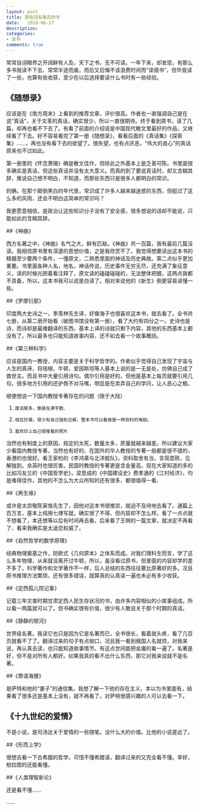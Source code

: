 ```yaml
---
layout: post
title: 那些没有看完的书
date:   2010-06-17
description: 
categories:
- 读书
comments: true
---
```

常常自诩眼界之开阔鲜有人及，天下之书，无不可读。一年下来，却发现，有那么多书我读不下去、常常半途而废。而后又后悔不该浪费时间而“读错书”，但毕竟读了一些，也算有些收获，至少在以后选择要读什么书时有一些经验。      



## 《随想录》 

应该是在《南方周末》上看到的推荐文章，评价很高。作者也一直强调自己是在说“真话”，关于文革的真话，确实很少，所以一直很期待。终于看到原书，读了几篇，却再也看不下去了。有看了前面的介绍说是中国现代散文里最好的作品，又继续看了下去。好不容易看完了第一册《随想录》，看看后面的《真话集》《探索集》……，再也没有看下去的欲望了。很失望，也有点厌恶，“伟大的良心”的真话原来也不过如此。

第一册里的《怀念萧珊》确是散文佳作，但除此之外基本上是乏善可陈。书里面很多确实是真话，但这些真话并没有太大意义。而真的到了要说真话时，却又含糊其辞，推说自己想不明白，不知道，而那些东西只是很多人都明白的常识。

的确，在那个颠倒黑白的年代里，常识成了许多人越来越迷惑的东西，但挺过了这么多的风雨，还会不明白这简单的常识吗？

我更愿意相信，是政治让这些知识分子没有了安全感，很多想说的话却不能说，只能如此的含糊其辞。

##《神曲》 

西方名著之中，《神曲》名气之大，鲜有匹敌。《神曲》共一百篇，我有最后几篇没读。我相信原书里有深邃的思想价值，之是我欣赏不了。我觉得想要读出这本书的精髓至少要两个条件，一懂原文，二熟悉里面的神话及历史典故。第二点似乎更加重要。书里面各种人名，地名，神话传说，历史事件无穷无尽，还充满了象征意义，读的时候光顾着看注释了，原文读的磕磕碰碰的，无法整体把握。这两点我都不具备，所以，这本书我可以说是白读了。相对来说他的《新生》倒更容易读懂一些。

##《罗摩衍那》

印度两大史诗之一，季羡林先生译，好像海子也很喜欢这本书，就去看了。全书共七册，从第二册开始看（破图书馆没有第一册），看了大约有四分之一。史诗也是诗，而诗却是最难翻译的东西，基本上译的诗就只剩下内容，其他的东西基本上都没有了。所以最多也只能知道故事内容，还不如去看一个故事概括。

##《第三种科学》

 应该是国内一教授，内容主要是关于科学哲学的。作者似乎觉得自己发现了宇宙与人生的真谛，将培根，牛顿，爱因斯坦等人基本上说的是一无是处，仿佛自己成了救世主。而且书中大量引用诗句。偶尔引用是好的，但他是基本上每页就要引用几句，很多地方引用的还驴唇不对马嘴，明显是在卖弄自己的学问，让人恶心之极。

顺便想说一下国内教授专著存在的问题（限于大陆）

1.     废话极多，像是在凑字数、

2.     相互抄袭，很少有自己独到见解，整本书可以看做是一种资料的堆砌。

3.     喜欢印上自己很难看的照片

当然也有制度上的原因，规定的太死，数量太多，质量就越来越差。所以建议大家少看国内教授专著，当然也有好的、在国外的华人教授的专著一般都是很不错的，香港的也很好。看王家检的《李鸿章与北洋舰队》，资料取舍有当，言简意赅，见解独到。余英时也很厉害。民国时教授的专著更是含金量高。现在大家知道的多的比如冯友兰的《中国哲学史》，梁思成的《中国建设史》费孝通的《江村经济》，均是难得佳作，其他的不怎么为大众所知的还有很多，都很值得一看、

##《再生缘》 

或许是太崇敬陈寅恪先生了，因他对这本书很推崇，就迫不及待地去看了。通篇上百万言，基本上纯用七律写就，确实很了不得、但内容却不怎么样。看了一点点就不想看了，本还想等以后有时间再去看，后来看了王朔的一篇文章，就决定不再看了、看来我确实是太迷恋权威了。

##《自然哲学的数学原理》

经典物理奠基之作，防欧式《几何原本》之体系而成。对我们理科生而言，学了这么多年物理，从来就没离开过牛顿，所以，虽没看过原书，但里面的内容却学的差不多了。科学著作和文学著作不一样，后人总结的东西往往要比原著好的多。况且原书推理方法繁琐，还有很多错误，就算真的认真读一遍也未必有多少收获。

##《定西孤儿院记事》

记载三年灾害时期甘肃定西人民生存状况的书，由许多内容相似的小故事组成。所以看一两篇就可以了。但书确实很有价值，很少有人敢说关于那个时期的真话。

##《静静的顿河》

世界级名著。我读它也只是因为它是名著而已，全书很长，看着就头疼，看了几百页就看不了了。翻译过来的句子有点拗口，况且我一看到俄国人名就烦，对我来说，再认真去读，也只能知道故事情节。有这点世间能把金庸的看一遍了。名著是好，但不是对所有人都好。如果我真的看不出什么东西，那它对我来说就不是名著。

##《寄语海狸》 

是萨特和他的“妻子”的通信集。我想了解一下他的存在主义，本以为书里面有，结果看了很多还是基本上没有，就不再看了。对萨特很感兴趣的人可以去看一下。

## 《十九世纪的爱情》

不是小说，是司汤达关于爱情的一些随笔。没什么大的价值。比他的小说差远了。

##《形而上学》 

很想去看一下古希腊的哲学。可惜不懂希腊语，翻译过来的又完全看不懂。幸好，柏拉图的还能看懂。

##《人类理智新论》 

还是看不懂……

……
